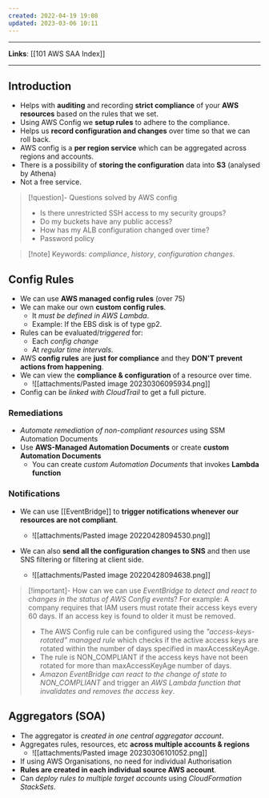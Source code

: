 ```yaml
---
created: 2022-04-19 19:08
updated: 2023-03-06 10:11
---
```

---
**Links**: [[101 AWS SAA Index]]

---
## Introduction
- Helps with **auditing** and recording **strict compliance** of your **AWS resources** based on the rules that we set.
- Using AWS Config we **setup rules** to adhere to the compliance.
- Helps us **record configuration and changes** over time so that we can roll back.
- AWS config is a **per region service** which can be aggregated across regions and accounts.
- There is a possibility of **storing the configuration** data into **S3** (analysed by Athena)
- Not a free service.

> [!question]- Questions solved by AWS config
> - Is there unrestricted SSH access to my security groups?
> - Do my buckets have any public access?
> - How has my ALB configuration changed over time?
> - Password policy

> [!note] Keywords: *compliance*, *history*, *configuration changes*.

## Config Rules
- We can use **AWS managed config rules** (over 75)
- We can make our own **custom config rules**. 
	- It *must be defined in AWS Lambda*.
	- Example: If the EBS disk is of type gp2.
-   Rules can be evaluated/*triggered* for:
    - Each *config change*
    - At *regular time intervals*.
- AWS **config rules** are **just for compliance** and they **DON'T prevent actions from happening**.
- We can view the **compliance & configuration** of a resource over time.
	- ![[attachments/Pasted image 20230306095934.png]]
- Config can be *linked with CloudTrail* to get a full picture.

### Remediations
- *Automate remediation of non-compliant resources* using SSM Automation Documents
- Use **AWS-Managed Automation Documents** or create **custom Automation Documents**
	- You can create *custom Automation Documents* that invokes **Lambda function**

### Notifications
- We can use [[EventBridge]] to **trigger notifications whenever our resources are not compliant**.
	- ![[attachments/Pasted image 20220428094530.png]]

- We can also **send all the configuration changes to SNS** and then use SNS filtering or filtering at client side.
	- ![[attachments/Pasted image 20220428094638.png]]


> [!important]- How can we can use *EventBridge to detect and react to changes in the status of AWS Config events*?
> For example: A company requires that IAM users must rotate their access keys every 60 days. If an access key is found to older it must be removed.
> - The AWS Config rule can be configured using the *"access-keys-rotated" managed rule* which checks if the active access keys are rotated within the number of days specified in maxAccessKeyAge. 
> - The rule is NON_COMPLIANT if the access keys have not been rotated for more than maxAccessKeyAge number of days.
> - *Amazon EventBridge can react to the change of state to NON_COMPLIANT* and trigger an *AWS Lambda function that invalidates and removes the access key*.

## Aggregators (SOA)
- The aggregator is *created in one central aggregator account*.
- Aggregates rules, resources, etc **across multiple accounts & regions**
	- ![[attachments/Pasted image 20230306101052.png]]
- If using AWS Organisations, no need for individual Authorisation
- **Rules are created in each individual source AWS account**.
- Can *deploy rules to multiple target accounts* using *CloudFormation StackSets*.